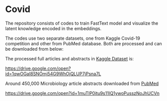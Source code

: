 # Covid
The repository consists of codes to train FastText model and visualize the latent knowledge encoded in the embeddings. 

The codes use two separate datasets, one from Kaggle Covid-19 competition and other from PubMed database. Both are processed and can be downloaded from below:

The processed full articles and abstracts in [Kaggle Dataset](https://github.com/user/repo/blob/branch/other_file.md) is:

https://drive.google.com/open?id=1qwOGaI8SNOmj54G9WhOjQLUP7jPsna7L

Around 450,000 Microbiology article abstracts downloaded from [PubMed](https://www.ncbi.nlm.nih.gov/pubmed/) 

https://drive.google.com/open?id=1muTlP0itu9s11IQ1ywoPusszNoJhUCVn

